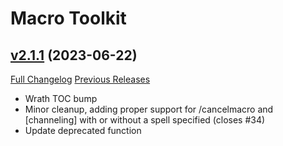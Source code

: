 # Macro Toolkit

## [v2.1.1](https://github.com/NumyAddon/MacroToolkit/tree/v2.1.1) (2023-06-22)
[Full Changelog](https://github.com/NumyAddon/MacroToolkit/compare/2.1.0...v2.1.1) [Previous Releases](https://github.com/NumyAddon/MacroToolkit/releases)

- Wrath TOC bump  
- Minor cleanup, adding proper support for /cancelmacro and [channeling] with or without a spell specified (closes #34)  
- Update deprecated function  
